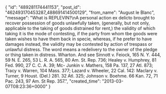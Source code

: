  {
   "id": "489281174441153",
   "post_id": "462493170453287_488691414500129",
   "from_name": "August le Blanc",
   "message": "What is REPLEVIN?\nA personal action ex delicto brought to recover possession of goods unlawfully taken, (generally, but not only, applicable to the taking of goods distrained for rent,) the validity of which taking it is the mode of contesting, if the party from whom tbe goods were taken wishes to have them back in specie, whereas, if he prefer to have damages instead, the validity may be contested by action of trespass or unlawful distress. The word means a redelivery to the owner of the pledge or thing taken in distress. Wharton. And see Sinnott v. Feiock, 165 N. Y. 444, 59 N. E. 265, 53 L. R. A. 565, 80 Am. St. Rep. 736; Healey v. Humphrey, 81 Fed. 990, 27 C. C. A. 39; Mc- Junkin v. Mathers, 158 Pa. 137, 27 Atl. 873; Tracy v. Warren, 104 Mass. 377; Lazard v. Wheeler, 22 Cal. 142: Maclary v. Turner, 9 Houst. (Del.) 281. 32 Atl. 325; Johnson v. Boehme. 66 Kan. 72, 71 Pac. 243, 97 Am. St Rep. 357.",
   "created_time": "2013-03-07T08:23:36+0000"
 }
